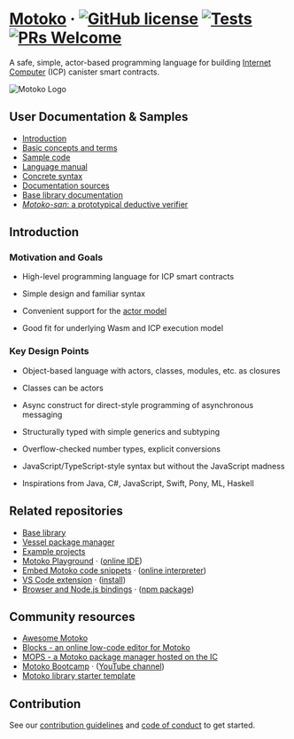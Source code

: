 # [Motoko](https://internetcomputer.org/docs/current/motoko/main/about-this-guide) &middot; [![GitHub license](https://img.shields.io/badge/license-Apache%202.0-blue.svg)](https://opensource.org/licenses/Apache-2.0) [![Tests](https://img.shields.io/github/actions/workflow/status/dfinity/motoko/release.yml?branch=master&logo=github)](https://github.com/dfinity/motoko/actions?query=workflow:"release") [![PRs Welcome](https://img.shields.io/badge/PRs-welcome-brightgreen.svg)](https://github.com/dfinity/motoko/blob/master/Building.md)


A safe, simple, actor-based programming language for building [Internet Computer](https://internetcomputer.org/) (ICP) canister smart contracts.

![Motoko Logo](https://github.com/user-attachments/assets/844ca364-4d71-42b3-aaec-4a6c3509ee2e)

## User Documentation & Samples

* [Introduction](https://internetcomputer.org/docs/current/motoko/main/getting-started/motoko-introduction)
* [Basic concepts and terms](https://internetcomputer.org/docs/current/motoko/main/getting-started/basic-concepts)
* [Sample code](samples)
* [Language manual](doc/md/reference/language-manual.md)
* [Concrete syntax](doc/md/examples/grammar.txt)
* [Documentation sources](doc/md/)
* [Base library documentation](doc/md/base/index.md)
* [_Motoko-san_: a prototypical deductive verifier](src/viper/README.md)

## Introduction

### Motivation and Goals

* High-level programming language for ICP smart contracts

* Simple design and familiar syntax

* Convenient support for the [actor model](https://en.wikipedia.org/wiki/Actor_model)

* Good fit for underlying Wasm and ICP execution model

### Key Design Points

* Object-based language with actors, classes, modules, etc. as closures

* Classes can be actors

* Async construct for direct-style programming of asynchronous messaging

* Structurally typed with simple generics and subtyping

* Overflow-checked number types, explicit conversions

* JavaScript/TypeScript-style syntax but without the JavaScript madness

* Inspirations from Java, C#, JavaScript, Swift, Pony, ML, Haskell

## Related repositories

* [Base library](https://github.com/dfinity/motoko-base)
* [Vessel package manager](https://github.com/dfinity/vessel)
* [Example projects](https://github.com/dfinity/examples/tree/master/motoko)
* [Motoko Playground](https://github.com/dfinity/motoko-playground) &middot; ([online IDE](https://m7sm4-2iaaa-aaaab-qabra-cai.ic0.app))
* [Embed Motoko code snippets](https://github.com/dfinity/embed-motoko) &middot; ([online interpreter](https://embed.smartcontracts.org/))
* [VS Code extension](https://github.com/dfinity/vscode-motoko) &middot; ([install](https://marketplace.visualstudio.com/items?itemName=dfinity-foundation.vscode-motoko))
* [Browser and Node.js bindings](https://github.com/dfinity/node-motoko) &middot; ([npm package](https://www.npmjs.com/package/motoko))

## Community resources

* [Awesome Motoko](https://github.com/motoko-unofficial/awesome-motoko#readme)
* [Blocks - an online low-code editor for Motoko](https://github.com/Blocks-Editor/blocks)
* [MOPS - a Motoko package manager hosted on the IC](https://j4mwm-bqaaa-aaaam-qajbq-cai.ic0.app/)
* [Motoko Bootcamp](https://github.com/motoko-bootcamp/bootcamp#readme) &middot; ([YouTube channel](https://www.youtube.com/channel/UCa7_xHjvOESf9v281VU4qVw))
* [Motoko library starter template](https://github.com/ByronBecker/motoko-library-template)

## Contribution

See our [contribution guidelines](.github/CONTRIBUTING.md) and [code of conduct](.github/CODE_OF_CONDUCT.md) to get started.
